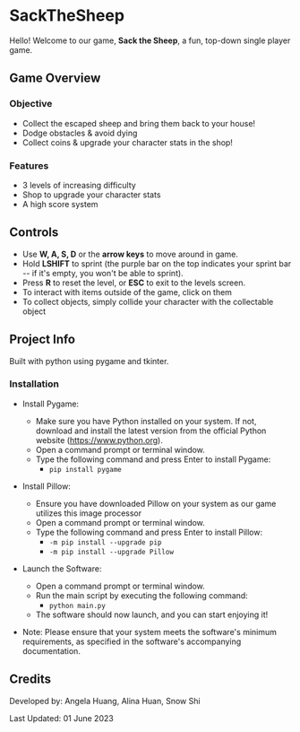 # SackTheSheep
Hello! Welcome to our game, **Sack the Sheep**, a fun, top-down single player game. 

## Game Overview

### Objective
+ Collect the escaped sheep and bring them back to your house!
+ Dodge obstacles & avoid dying
+ Collect coins & upgrade your character stats in the shop!

### Features
+ 3 levels of increasing difficulty
+ Shop to upgrade your character stats
+ A high score system

## Controls
+ Use **W, A, S, D** or the **arrow keys** to move around in game.
+ Hold **LSHIFT** to sprint (the purple bar on the top indicates your sprint bar -- if it's empty, you won't be able to sprint).
+ Press **R** to reset the level, or **ESC** to exit to the levels screen.
+ To interact with items outside of the game, click on them
+ To collect objects, simply collide your character with the collectable object

## Project Info
Built with python using pygame and tkinter.

### Installation
+ Install Pygame:
  + Make sure you have Python installed on your system. If not, download and install the latest version from the official Python website (https://www.python.org).
  + Open a command prompt or terminal window.
  + Type the following command and press Enter to install Pygame:
    + `pip install pygame`
+ Install Pillow:
  + Ensure you have downloaded Pillow on your system as our game utilizes this image processor
  + Open a command prompt or terminal window.
  + Type the following command and press Enter to install Pillow:
    + `-m pip install --upgrade pip`
    + `-m pip install --upgrade Pillow`
+ Launch the Software:
  + Open a command prompt or terminal window.
  + Run the main script by executing the following command:
    + `python main.py`
  + The software should now launch, and you can start enjoying it!
 
+ Note: Please ensure that your system meets the software's minimum requirements, as specified in the software's accompanying documentation.



## Credits
Developed by: Angela Huang, Alina Huan, Snow Shi

Last Updated: 01 June 2023
